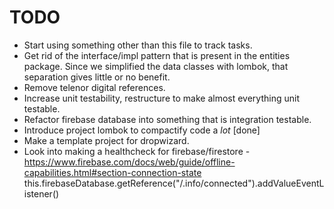 # TODO

* Start using something other than this file to track tasks.
* Get rid of the interface/impl pattern that is present in
  the entities package.  Since we simplified the data classes
  with lombok, that separation gives little or no benefit.
* Remove telenor digital references.
* Increase unit testability, restructure to make almost everything
  unit testable.
* Refactor firebase database into something that is  integration testable.
* Introduce project lombok to compactify code a _lot_ [done]
* Make a template project for dropwizard.
* Look into making a healthcheck for firebase/firestore
       - https://www.firebase.com/docs/web/guide/offline-capabilities.html#section-connection-state
         this.firebaseDatabase.getReference("/.info/connected").addValueEventListener()
